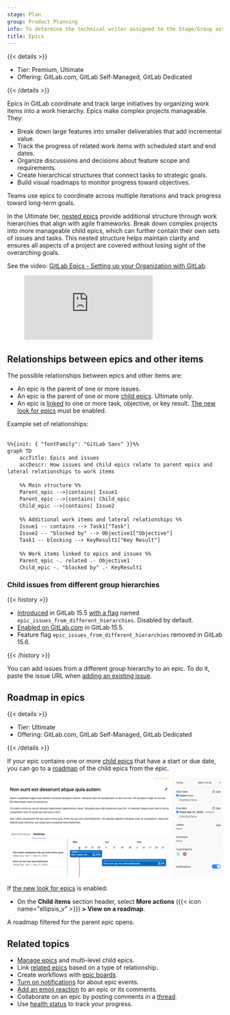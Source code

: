 ```yaml
---
stage: Plan
group: Product Planning
info: To determine the technical writer assigned to the Stage/Group associated with this page, see https://handbook.gitlab.com/handbook/product/ux/technical-writing/#assignments
title: Epics
---
```


{{< details >}}

- Tier: Premium, Ultimate
- Offering: GitLab.com, GitLab Self-Managed, GitLab Dedicated

{{< /details >}}

Epics in GitLab coordinate and track large initiatives by organizing work items into a work hierarchy.
Epics make complex projects manageable. They:

- Break down large features into smaller deliverables that add incremental value.
- Track the progress of related work items with scheduled start and end dates.
- Organize discussions and decisions about feature scope and requirements.
- Create hierarchical structures that connect tasks to strategic goals.
- Build visual roadmaps to monitor progress toward objectives.

Teams use epics to coordinate across multiple iterations and track progress toward long-term goals.

In the Ultimate tier, [nested epics](manage_epics.md#multi-level-child-epics) provide additional
structure through work hierarchies that align with agile frameworks.
Break down complex projects into more manageable child epics, which can further contain their own
sets of issues and tasks.
This nested structure helps maintain clarity and ensures all aspects of a project are covered without
losing sight of the overarching goals.

<div class="video-fallback">
  See the video: <a href="https://www.youtube.com/watch?v=c0EwYYUZppw">GitLab Epics - Setting up your Organization with GitLab</a>.
</div>
<figure class="video-container">
  <iframe src="https://www.youtube-nocookie.com/embed/c0EwYYUZppw" frameborder="0" allowfullscreen> </iframe>
</figure>
<!-- Video published on 2023-10-30 -->

## Relationships between epics and other items

The possible relationships between epics and other items are:

- An epic is the parent of one or more issues.
- An epic is the parent of one or more [child epics](manage_epics.md#multi-level-child-epics). Ultimate only.
- An epic is [linked](linked_epics.md) to one or more task, objective, or key result.
  [The new look for epics](epic_work_items.md) must be enabled.

Example set of relationships:

```mermaid

%%{init: { "fontFamily": "GitLab Sans" }}%%
graph TD
    accTitle: Epics and issues
    accDescr: How issues and child epics relate to parent epics and lateral relationships to work items

    %% Main structure %%
    Parent_epic -->|contains| Issue1
    Parent_epic -->|contains| Child_epic
    Child_epic -->|contains| Issue2

    %% Additional work items and lateral relationships %%
    Issue1 -- contains --> Task1["Task"]
    Issue2 -- "blocked by" --> Objective1["Objective"]
    Task1 -- blocking --> KeyResult1["Key Result"]

    %% Work items linked to epics and issues %%
    Parent_epic -. related .- Objective1
    Child_epic -. "blocked by" .- KeyResult1

```

### Child issues from different group hierarchies

{{< history >}}

- [Introduced](https://gitlab.com/gitlab-org/gitlab/-/issues/371081) in GitLab 15.5 [with a flag](../../../administration/feature_flags.md) named `epic_issues_from_different_hierarchies`. Disabled by default.
- [Enabled on GitLab.com](https://gitlab.com/gitlab-org/gitlab/-/issues/373304) in GitLab 15.5.
- Feature flag `epic_issues_from_different_hierarchies` removed in GitLab 15.6.

{{< /history >}}

You can add issues from a different group hierarchy to an epic.
To do it, paste the issue URL when
[adding an existing issue](manage_epics.md#add-an-existing-issue-to-an-epic).

## Roadmap in epics

{{< details >}}

- Tier: Ultimate
- Offering: GitLab.com, GitLab Self-Managed, GitLab Dedicated

{{< /details >}}

If your epic contains one or more [child epics](manage_epics.md#multi-level-child-epics) that
have a start or due date, you can go to a [roadmap](../roadmap/_index.md)
of the child epics from the epic.

![Child epics roadmap](img/epic_view_roadmap_v12_9.png)

<!-- When epics as work items are generally available, the steps below should be the only ones here. -->

If [the new look for epics](epic_work_items.md) is enabled:

- On the **Child items** section header, select **More actions** ({{< icon name="ellipsis_v" >}}) **> View on a roadmap**.

A roadmap filtered for the parent epic opens.

## Related topics

- [Manage epics](manage_epics.md) and multi-level child epics.
- Link [related epics](linked_epics.md) based on a type of relationship.
- Create workflows with [epic boards](epic_boards.md).
- [Turn on notifications](../../profile/notifications.md) for about epic events.
- [Add an emoji reaction](../../emoji_reactions.md) to an epic or its comments.
- Collaborate on an epic by posting comments in a [thread](../../discussions/_index.md).
- Use [health status](manage_epics.md#health-status) to track your progress.

<!-- ## Troubleshooting

Include any troubleshooting steps that you can foresee. If you know beforehand what issues
one might have when setting this up, or when something is changed, or on upgrading, it's
important to describe those, too. Think of things that may go wrong and include them here.
This is important to minimize requests for support, and to avoid doc comments with
questions that you know someone might ask.

Each scenario can be a third-level heading, for example `### Getting error message X`.
If you have none to add when creating a doc, leave this section in place
but commented out to help encourage others to add to it in the future. -->
